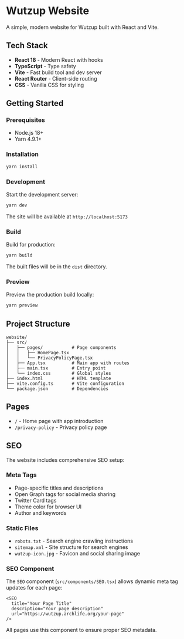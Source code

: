 # Wutzup Website

A simple, modern website for Wutzup built with React and Vite.

## Tech Stack

- **React 18** - Modern React with hooks
- **TypeScript** - Type safety
- **Vite** - Fast build tool and dev server
- **React Router** - Client-side routing
- **CSS** - Vanilla CSS for styling

## Getting Started

### Prerequisites

- Node.js 18+ 
- Yarn 4.9.1+

### Installation

```bash
yarn install
```

### Development

Start the development server:

```bash
yarn dev
```

The site will be available at `http://localhost:5173`

### Build

Build for production:

```bash
yarn build
```

The built files will be in the `dist` directory.

### Preview

Preview the production build locally:

```bash
yarn preview
```

## Project Structure

```
website/
├── src/
│   ├── pages/           # Page components
│   │   ├── HomePage.tsx
│   │   └── PrivacyPolicyPage.tsx
│   ├── App.tsx          # Main app with routes
│   ├── main.tsx         # Entry point
│   └── index.css        # Global styles
├── index.html           # HTML template
├── vite.config.ts       # Vite configuration
└── package.json         # Dependencies
```

## Pages

- `/` - Home page with app introduction
- `/privacy-policy` - Privacy policy page

## SEO

The website includes comprehensive SEO setup:

### Meta Tags
- Page-specific titles and descriptions
- Open Graph tags for social media sharing
- Twitter Card tags
- Theme color for browser UI
- Author and keywords

### Static Files
- `robots.txt` - Search engine crawling instructions
- `sitemap.xml` - Site structure for search engines
- `wutzup-icon.jpg` - Favicon and social sharing image

### SEO Component
The `SEO` component (`src/components/SEO.tsx`) allows dynamic meta tag updates for each page:

```tsx
<SEO 
  title="Your Page Title"
  description="Your page description"
  url="https://wutzup.archlife.org/your-page"
/>
```

All pages use this component to ensure proper SEO metadata.
